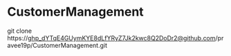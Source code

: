 # CustomerManagement
git clone https://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@github.com/pravee19p/CustomerManagement.git

